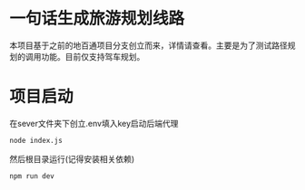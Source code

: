 # 一句话生成旅游规划线路
本项目基于之前的地百通项目分支创立而来，详情请查看。主要是为了测试路径规划的调用功能。目前仅支持驾车规划。
# 项目启动
在sever文件夹下创立.env填入key启动后端代理
```bash
node index.js
```
然后根目录运行(记得安装相关依赖)
```bash
npm run dev
```
